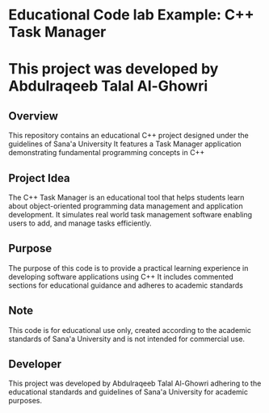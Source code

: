 # Educational Code lab Example: C++ Task Manager
# This project was developed by Abdulraqeeb Talal Al-Ghowri
## Overview
This repository contains an educational C++ project designed under the guidelines of Sana'a University  It features a Task Manager application demonstrating fundamental programming concepts in C++ 

## Project Idea
The C++ Task Manager is an educational tool that helps students learn about object-oriented programming data management  and application development. It simulates real world task management software enabling users to add, and manage tasks efficiently.

## Purpose
The purpose of this code is to provide a practical learning experience in developing software applications using C++  It includes commented sections for educational guidance and adheres to academic standards 

## Note
This code is for educational use only, created according to the academic standards of Sana'a University and is not intended for commercial use.

## Developer
This project was developed by Abdulraqeeb Talal Al-Ghowri  adhering to the educational standards and guidelines of Sana'a University for academic purposes.

